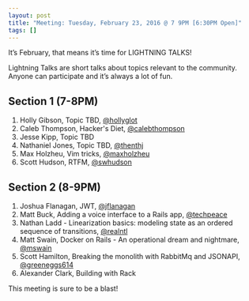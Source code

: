 ```yaml
---
layout: post
title: "Meeting: Tuesday, February 23, 2016 @ 7 9PM [6:30PM Open]"
tags: []
---
```


It’s February, that means it’s time for LIGHTNING TALKS!

Lightning Talks are short talks about topics relevant to the community. Anyone can participate and it’s always a lot of fun.

## Section 1 (7-8PM)

1. Holly Gibson, Topic TBD, [@hollyglot](https://twitter.com/hollyglot)
2. Caleb Thompson, Hacker's Diet, [@calebthompson](https://twitter.com/calebthompson)
3. Jesse Kipp, Topic TBD
4. Nathaniel Jones, Topic TBD, [@thenthj](https://twitter.com/thenthj)
5. Max Holzheu, Vim tricks, [@maxholzheu](https://twitter.com/maxholzheu)
6. Scott Hudson, RTFM, [@swhudson](https://twitter.com/swhudson)

## Section 2 (8-9PM)

1. Joshua Flanagan, JWT, [@jflanagan](https://twitter.com/jflanagan)
2. Matt Buck, Adding a voice interface to a Rails app, [@techpeace](https://twitter.com/techpeace)
3. Nathan Ladd - Linearization basics: modeling state as an ordered sequence of transitions, [@realntl](https://twitter.com/realntl)
4. Matt Swain, Docker on Rails - An operational dream and nightmare, [@mswain](https://twitter.com/mswain)
5. Scott Hamilton, Breaking the monolith with RabbitMq and JSONAPI, [@greeneggs614](https://twitter.com/greeneggs614)
6. Alexander Clark, Building with Rack

This meeting is sure to be a blast!
